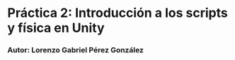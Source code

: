 # Práctica 2: Introducción a los scripts y física en Unity
### Autor: Lorenzo Gabriel Pérez González